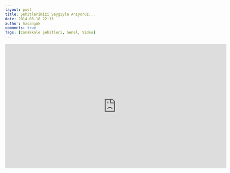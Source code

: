 ```yaml
---
layout: post
title: Şehitlerimizi Saygıyla Anıyoruz...
date: 2014-03-18 22:13
author: hasangok
comments: true
Tags: [Çanakkale Şehitleri, Genel, Video]
---
```

<iframe width="720" height="405" src="https://www.youtube.com/embed/BgMj6l2-UaU" frameborder="0" allowfullscreen></iframe>